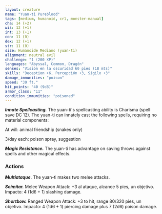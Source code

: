 ```yaml
---
layout: creature
name: "Yuan-ti Pureblood"
tags: [medium, humanoid, cr1, monster-manual]
cha: 14 (+2)
wis: 12 (+1)
int: 13 (+1)
con: 11 (0)
dex: 12 (+1)
str: 11 (0)
size: Humanoide Mediano (yuan-ti)
alignment: neutral evil
challenge: "1 (200 XP)"
languages: "Abyssal, Common, Dragón"
senses: "Visión en la oscuridad 60 pies (18 mts)"
skills: "Deception +6, Percepción +3, Sigilo +3"
damage_immunities: "poison"
speed: "30 ft."
hit_points: "40 (9d8)"
armor_class: "11"
condition_immunities: "poisoned"
---
```


***Innate Spellcasting.*** The yuan-ti's spellcasting ability is Charisma (spell save DC 12). The yuan-ti can innately cast the following spells, requiring no material components:

At will: animal friendship (snakes only)

3/day each: poison spray, suggestion

***Magic Resistance.*** The yuan-ti has advantage on saving throws against spells and other magical effects.

### Actions

***Multiataque.*** The yuan-ti makes two melee attacks.

***Scimitar.*** Melee Weapon Attack: +3 al ataque, alcance 5 pies, un objetivo. Impacto: 4 (1d6 + 1) slashing damage.

***Shortbow.*** Ranged Weapon Attack: +3 to hit, range 80/320 pies, un objetivo. Impacto: 4 (1d6 + 1) piercing damage plus 7 (2d6) poison damage.